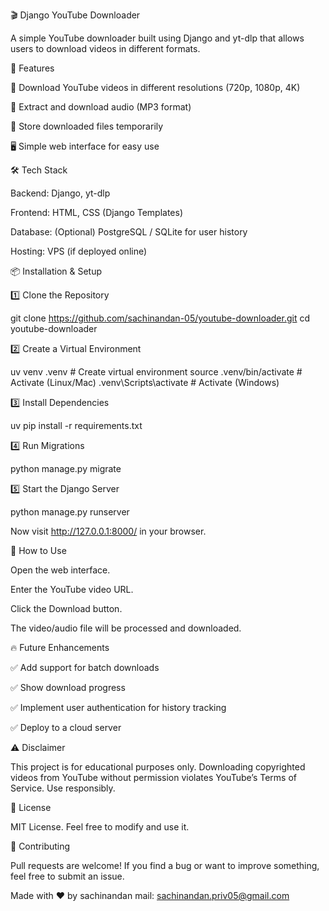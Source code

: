 🎬 Django YouTube Downloader

A simple YouTube downloader built using Django and yt-dlp that allows users to download videos in different formats.

🚀 Features

🎥 Download YouTube videos in different resolutions (720p, 1080p, 4K)

🎵 Extract and download audio (MP3 format)

📂 Store downloaded files temporarily

🖥️ Simple web interface for easy use

🛠️ Tech Stack

Backend: Django, yt-dlp

Frontend: HTML, CSS (Django Templates)

Database: (Optional) PostgreSQL / SQLite for user history

Hosting: VPS (if deployed online)

📦 Installation & Setup

1️⃣ Clone the Repository

git clone https://github.com/sachinandan-05/youtube-downloader.git
cd youtube-downloader

2️⃣ Create a Virtual Environment

uv venv .venv  # Create virtual environment
source .venv/bin/activate  # Activate (Linux/Mac)
.venv\Scripts\activate  # Activate (Windows)

3️⃣ Install Dependencies

uv pip install -r requirements.txt

4️⃣ Run Migrations

python manage.py migrate

5️⃣ Start the Django Server

python manage.py runserver

Now visit http://127.0.0.1:8000/ in your browser.

🎯 How to Use

Open the web interface.

Enter the YouTube video URL.

Click the Download button.

The video/audio file will be processed and downloaded.

🔥 Future Enhancements

✅ Add support for batch downloads

✅ Show download progress

✅ Implement user authentication for history tracking

✅ Deploy to a cloud server

⚠️ Disclaimer

This project is for educational purposes only. Downloading copyrighted videos from YouTube without permission violates YouTube’s Terms of Service. Use responsibly.

📝 License

MIT License. Feel free to modify and use it.

🙌 Contributing

Pull requests are welcome! If you find a bug or want to improve something, feel free to submit an issue.

Made with ❤️ by sachinandan 
mail: sachinandan.priv05@gmail.com

